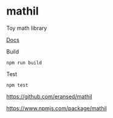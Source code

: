 # mathil

Toy math library

[Docs](docs-md/modules.md)

Build

```
npm run build
```

Test

```
npm test
```

https://github.com/eransed/mathil

https://www.npmjs.com/package/mathil
